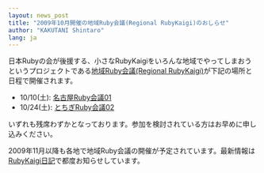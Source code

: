 ```yaml
---
layout: news_post
title: "2009年10月開催の地域Ruby会議(Regional RubyKaigi)のおしらせ"
author: "KAKUTANI Shintaro"
lang: ja
---
```


日本Rubyの会が後援する、小さなRubyKaigiをいろんな地域でやってしまおうというプロジェクトである[地域Ruby会議(Regional
RubyKaigi)][1]が下記の場所と日程で開催されます。

* 10/10(土): [名古屋Ruby会議01][2]
* 10/24(土): [とちぎRuby会議02][3]

いずれも残席わずかとなっております。参加を検討されている方はお早めに申し込みください。

2009年11月以降も各地で地域Ruby会議の開催が予定されています。最新情報は[RubyKaigi日記][4]で都度お知らせしています。



[1]: http://regional.rubykaigi.org/
[2]: http://regional.rubykaigi.org/nagoya01
[3]: http://regional.rubykaigi.org/tochigi02
[4]: http://rubykaigi.tdiary.net/
